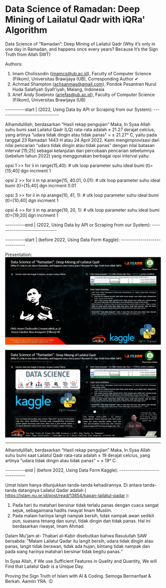 # Data Science of Ramadan: Deep Mining of Lailatul Qadr with iQRa' Algorithm
Data Science of “Ramadan”: Deep Mining of Lailatul Qadr (Why it’s only in one day in Ramadan, and happens once every years? Because It’s the Sign Truth from Allah SWT) 

Authors:
1. Imam Cholissodin (imamcs@ub.ac.id), Faculty of Computer Science (Filkom), Universitas Brawijaya (UB), Corresponding Author ✔
2. Achmad Shampton (achsanmas@gmail.com), Pondok Pesantren Nurul Huda Salafiyah Syafi'iyah, Malang, Indonesia
3. Arief Andy Soebroto (ariefas@ub.ac.id), Faculty of Computer Science (Filkom), Universitas Brawijaya (UB)


----------start | (2022, Using Data by API or Scraping from our System): ------------------------------

Alhamdulillah, berdasarkan “Hasil rekap pengujian” Maka, In Syaa Allah suhu bumi saat Lailatul Qadr (LQ) rata-rata adalah ± 21.27 derajat celcius, yang artinya “udara tidak dingin atau tidak panas” = ± 21.27ᵒ C, yaitu pada tanggal 23 Ramadan 1443 H atau 24 April 2022. Kami mengimprovisasi dari nilai pencarian “udara tidak dingin atau tidak panas” dengan nilai batasan interval [15;25] sebagai kelanjutan dari percobaan pencarian sebelumnya (sebelum tahun 2022) yang menggunakan berbagai opsi interval yaitu:

opsi 1 >> for ii in range(15,40): # utk loop parameter suhu ideal bumi (t)=[15;40] dgn incrment 1

opsi 2 >> for ii in np.arange(15, 40.01, 0.01): # utk loop parameter suhu ideal bumi (t)=[15;40] dgn incrment 0.01

opsi 3 >> for ii in np.arange(10, 41, 1): # utk loop parameter suhu ideal bumi (t)=[10;40] dgn incrment 1

opsi 4 >> for ii in np.arange(19, 20, 1): # utk loop parameter suhu ideal bumi (t)=[19;20] dgn incrment 1

----------end | (2022, Using Data by API or Scraping from our System): ------------------------------


----------start | (before 2022, Using Data Form Kaggle): ------------------------------

Presentation:
![Data Science of “Ramadan”: Deep Mining of Lailatul Qadr v1](https://github.com/imamcs19/Data-Science-of-Ramadan---Deep-Mining-of-Lailatul-Qadr/blob/master/Data%20Science%20of%20Ramadan%20-%20Deep%20Mining%20of%20Lailatul%20Qadr.png)

![Data Science of “Ramadan”: Deep Mining of Lailatul Qadr v2](https://github.com/imamcs19/Data-Science-of-Ramadan---Deep-Mining-of-Lailatul-Qadr/blob/master/Data%20Science%20of%20Ramadan.png)

---------------------
Alhamdulillah, berdasarkan “Hasil rekap pengujian” Maka, In Syaa Allah suhu bumi saat Lailatul Qadr rata-rata adalah ± 19 derajat celcius, yang artinya “udara tidak dingin atau tidak panas” = ± 19ᵒ C.

----------end | (before 2022, Using Data Form Kaggle): ------------------------------

Umat Islam hanya ditunjukkan tanda-tanda kehadirannya. Di antara tanda-tanda datangnya Lailatul Qadar adalah ( https://islam.nu.or.id/post/read/13854/kapan-lailatul-qadar ): 
1. Pada hari itu matahari bersinar tidak terlalu panas dengan cuaca sangat sejuk, sebagaimana hadits riwayat Imam Muslim. 
2. Pada malam harinya langit nampak bersih, tidak nampak awan sedikit pun, suasana tenang dan sunyi, tidak dingin dan tidak panas. Hal ini berdasarkan riwayat, Imam Ahmad.

Dalam Mu'jam at- Thabari al-Kabir disebutkan bahwa Rasulullah SAW bersabda: "Malam Lailatul Qadar itu langit bersih, udara tidak dingin atau panas, langit tidak berawan, tidak ada hujan, bintang tidak nampak dan pada siang harinya matahari bersinar tidak begitu panas.“

In Syaa Allah, if We use Sufficient Features in Quality and Quantity, We will Find that Lailatul Qadr is a Unique Day.

Proving the Sign Truth of Islam with AI & Coding. Semoga Bermanfaat & Berkah. Aamiin YRA. :D
